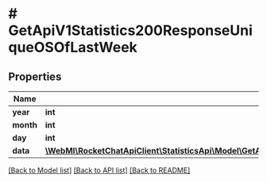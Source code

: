# # GetApiV1Statistics200ResponseUniqueOSOfLastWeek

## Properties

Name | Type | Description | Notes
------------ | ------------- | ------------- | -------------
**year** | **int** |  | [optional]
**month** | **int** |  | [optional]
**day** | **int** |  | [optional]
**data** | [**\WebMI\RocketChatApiClient\StatisticsApi\Model\GetApiV1Statistics200ResponseUniqueOSOfLastWeekDataInner[]**](GetApiV1Statistics200ResponseUniqueOSOfLastWeekDataInner.md) |  | [optional]

[[Back to Model list]](../../README.md#models) [[Back to API list]](../../README.md#endpoints) [[Back to README]](../../README.md)
